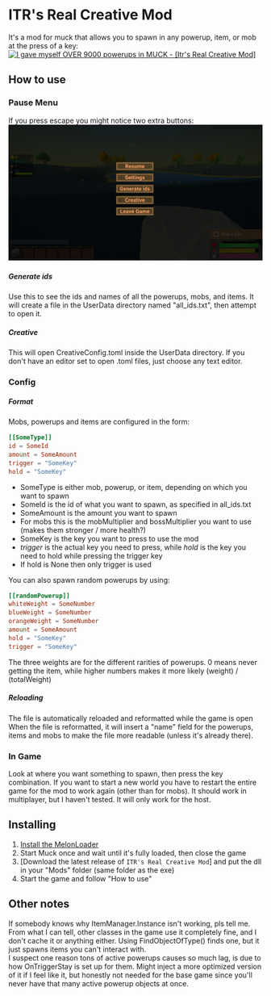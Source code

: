 ﻿# ITR's Real Creative Mod

It's a mod for muck that allows you to spawn in any powerup, item, or mob at the press of a key:
[![I gave myself OVER 9000 powerups in MUCK - \[Itr's Real Creative Mod\]](http://img.youtube.com/vi/NGzuEf7aWhI/0.jpg)](http://www.youtube.com/watch?feature=player_embedded&v=NGzuEf7aWhI)

## How to use

### Pause Menu
If you press escape you might notice two extra buttons:
![Pause menu with added buttons "Generate ids" and "Creative"](https://raw.githubusercontent.com/ITR13/ITR-s-Real-Creative-Mod/main/EscapeMenu.png)

##### Generate ids 
Use this to see the ids and names of all the powerups, mobs, and items.
It will create a file in the UserData directory named "all_ids.txt", then attempt to open it.

##### Creative
This will open CreativeConfig.toml inside the UserData directory.
If you don't have an editor set to open .toml files, just choose any text editor.

### Config

##### Format
Mobs, powerups and items are configured in the form:
```toml
[[SomeType]]
id = SomeId
amount = SomeAmount
trigger = "SomeKey" 
hold = "SomeKey"
```
- SomeType is either mob, powerup, or item, depending on which you want to spawn
- SomeId is the id of what you want to spawn, as specified in all_ids.txt
- SomeAmount is the amount you want to spawn
 - For mobs this is the mobMultiplier and bossMultiplier you want to use (makes them stronger / more health?)
- SomeKey is the key you want to press to use the mod
 - *trigger* is the actual key you need to press, while *hold* is the key you need to hold while pressing the trigger key
 - If hold is None then only trigger is used

You can also spawn random powerups by using:
```toml
[[randomPowerup]]
whiteWeight = SomeNumber
blueWeight = SomeNumber
orangeWeight = SomeNumber
amount = SomeAmount
hold = "SomeKey"
trigger = "SomeKey"
```
The three weights are for the different rarities of powerups. 
0 means never getting the item, while higher numbers makes it more likely (weight) / (totalWeight)

##### Reloading
The file is automatically reloaded and reformatted while the game is open
When the file is reformatted, it will insert a "name" field for the powerups, items and mobs to make the file more readable (unless it's already there).

### In Game
Look at where you want something to spawn, then press the key combination.
If you want to start a new world you have to restart the entire game for the mod to work again (other than for mobs).
It should work in multiplayer, but I haven't tested. It will only work for the host.

## Installing
1. [Install the MelonLoader](https://github.com/LavaGang/MelonLoader#how-to-use-the-installer)
2. Start Muck once and wait until it's fully loaded, then close the game
3. [Download the latest release of `ITR's Real Creative Mod`] and put the dll in your "Mods" folder (same folder as the exe)
4. Start the game and follow "How to use"

## Other notes
If somebody knows why ItemManager.Instance isn't working, pls tell me. From what I can tell, other classes in the game use it completely fine, and I don't cache it or anything either.
Using FindObjectOfType<ItemManager>() finds one, but it just spawns items you can't interact with.  
I suspect one reason tons of active powerups causes so much lag, is due to how OnTriggerStay is set up for them. Might inject a more optimized version of it if I feel like it, but honestly not needed for the base game since you'll never have that many active powerup objects at once.

